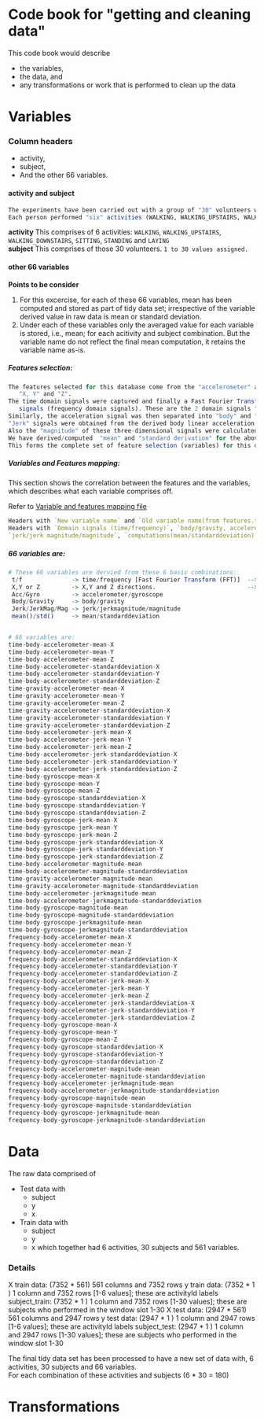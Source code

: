 Code book for "getting and cleaning data"
==========

This code book would describe
* the variables,
* the data, and
* any transformations or work that is performed to clean up the data  

Variables
==========

### Column headers
* activity,
* subject,
* And the other 66 variables.

#### activity and subject 
```R
The experiments have been carried out with a group of "30" volunteers within an age bracket of 19-48 years.
Each person performed "six" activities (WALKING, WALKING_UPSTAIRS, WALKING_DOWNSTAIRS, SITTING, STANDING, LAYING).
```
**activity**  This comprises of 6 activities: `WALKING`, `WALKING_UPSTAIRS`, `WALKING_DOWNSTAIRS`, `SITTING`, `STANDING`  and `LAYING`  
**subject**   This comprises of those 30 volunteers. `1 to 30 values assigned.`  

#### other 66 variables  

**Points to be consider**  
1. For this excercise, for each of these 66 variables, mean has been computed and stored as part of tidy data set; irrespective of the variable derived value in raw data is mean or standard deviation.
1. Under each of these variables only the averaged value for each variable is stored, i.e., mean; for each acitivity and subject combination. But the variable name do not reflect the final mean computation, it retains the variable name as-is.

##### Features selection:
```R
The features selected for this database come from the "accelerometer" and "gyroscopic" with 3-axial raw signals 
   "X, Y" and "Z".
The time domain signals were captured and finally a Fast Fourier Transform (FFT) was applied to some of these 
   signals (frequency domain signals). These are the 2 domain signals "time" and "frequency".
Similarly, the acceleration signal was then separated into "body" and "gravity" acceleration signals.
"Jerk" signals were obtained from the derived body linear acceleration and angular velocity.
Also the "magnitude" of these three-dimensional signals were calculated using the Euclidean norm.
We have derived/computed  "mean" and "standard derivation" for the above signal combinations.
This forms the complete set of feature selection (variables) for this data cleaning process.
```

##### Variables and Features mapping:   
This section shows the correlation between the features and the variables, which describes what each variable comprises off.  

Refer to [Variable and features mapping file](https://github.com/ambikasam/coursera/blob/master/data-analysis/03-getting-and-cleaning-data/project/variables-features-mapping.csv)

```R
Headers with `New variable name` and `Old variable name(from features.txt)` are "VARIABLES"
Headers with `Domain signals (time/frequency)`, `body/gravity, accelerometer/gyroscope`, 
`jerk/jerk magnitude/magnitude`, `computations(mean/standarddeviation)` and `axials(X/Y/Z)` are "FEATURES"
```

##### 66 variables are:
```R
# These 66 variables are dervied from these 6 basic combinations:
 t/f              -> time/frequency [Fast Fourier Transform (FFT)]  --> domain signals
 X,Y or Z         -> X,Y and Z directions.                          --> 3 axial signals
 Acc/Gyro         -> accelerometer/gyroscope
 Body/Gravity     -> body/gravity
 Jerk/JerkMag/Mag -> jerk/jerkmagnitude/magnitude
 mean()/std()     -> mean/standarddeviation


# 66 variables are:
time-body-accelerometer-mean-X
time-body-accelerometer-mean-Y
time-body-accelerometer-mean-Z
time-body-accelerometer-standarddeviation-X
time-body-accelerometer-standarddeviation-Y
time-body-accelerometer-standarddeviation-Z
time-gravity-accelerometer-mean-X
time-gravity-accelerometer-mean-Y
time-gravity-accelerometer-mean-Z
time-gravity-accelerometer-standarddeviation-X
time-gravity-accelerometer-standarddeviation-Y
time-gravity-accelerometer-standarddeviation-Z
time-body-accelerometer-jerk-mean-X
time-body-accelerometer-jerk-mean-Y
time-body-accelerometer-jerk-mean-Z
time-body-accelerometer-jerk-standarddeviation-X
time-body-accelerometer-jerk-standarddeviation-Y
time-body-accelerometer-jerk-standarddeviation-Z
time-body-gyroscope-mean-X
time-body-gyroscope-mean-Y
time-body-gyroscope-mean-Z
time-body-gyroscope-standarddeviation-X
time-body-gyroscope-standarddeviation-Y
time-body-gyroscope-standarddeviation-Z
time-body-gyroscope-jerk-mean-X
time-body-gyroscope-jerk-mean-Y
time-body-gyroscope-jerk-mean-Z
time-body-gyroscope-jerk-standarddeviation-X
time-body-gyroscope-jerk-standarddeviation-Y
time-body-gyroscope-jerk-standarddeviation-Z
time-body-accelerometer-magnitude-mean
time-body-accelerometer-magnitude-standarddeviation
time-gravity-accelerometer-magnitude-mean
time-gravity-accelerometer-magnitude-standarddeviation
time-body-accelerometer-jerkmagnitude-mean
time-body-accelerometer-jerkmagnitude-standarddeviation
time-body-gyroscope-magnitude-mean
time-body-gyroscope-magnitude-standarddeviation
time-body-gyroscope-jerkmagnitude-mean
time-body-gyroscope-jerkmagnitude-standarddeviation
frequency-body-accelerometer-mean-X
frequency-body-accelerometer-mean-Y
frequency-body-accelerometer-mean-Z
frequency-body-accelerometer-standarddeviation-X
frequency-body-accelerometer-standarddeviation-Y
frequency-body-accelerometer-standarddeviation-Z
frequency-body-accelerometer-jerk-mean-X
frequency-body-accelerometer-jerk-mean-Y
frequency-body-accelerometer-jerk-mean-Z
frequency-body-accelerometer-jerk-standarddeviation-X
frequency-body-accelerometer-jerk-standarddeviation-Y
frequency-body-accelerometer-jerk-standarddeviation-Z
frequency-body-gyroscope-mean-X
frequency-body-gyroscope-mean-Y
frequency-body-gyroscope-mean-Z
frequency-body-gyroscope-standarddeviation-X
frequency-body-gyroscope-standarddeviation-Y
frequency-body-gyroscope-standarddeviation-Z
frequency-body-accelerometer-magnitude-mean
frequency-body-accelerometer-magnitude-standarddeviation
frequency-body-accelerometer-jerkmagnitude-mean
frequency-body-accelerometer-jerkmagnitude-standarddeviation
frequency-body-gyroscope-magnitude-mean
frequency-body-gyroscope-magnitude-standarddeviation
frequency-body-gyroscope-jerkmagnitude-mean
frequency-body-gyroscope-jerkmagnitude-standarddeviation
```


Data
==========
The raw data comprised of  
* Test data with
   * subject
   * y
   * x
* Train data with
   * subject
   * y
   * x 
which together had 6 activities, 30 subjects and 561 variables.

  

### Details
X train data: 	(7352 * 561) 561 columns and 7352 rows
y train data: 	(7352 * 1  )   1 column  and 7352 rows  [1-6 values]; these are activityId labels
subject_train:	(7352 * 1  )   1 column  and 7352 rows  [1-30 values]; these are subjects who performed in the window slot 1-30
X test data:  	(2947 * 561) 561 columns and 2947 rows 
y test data:  	(2947 * 1  )   1 column  and 2947 rows  [1-6 values]; these are activityId labels
subject_test:	(2947 * 1  )   1 column  and 2947 rows  [1-30 values]; these are subjects who performed in the window slot 1-30 

The final tidy data set has been processed to have a new set of data with, 6 activities, 30 subjects and 66 variables.  
For each combination of these activities and subjects (6 * 30 = 180)


Transformations
==========